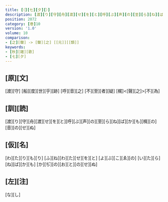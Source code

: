 ```yaml
---
title: [（][七][夕][）]
description: [渡][り][守][舟][渡][せ][を][と][呼][ぶ][声][の][至][ら][ね][ば][か][も][楫][の][音][の][せ][ぬ]
position: 2072
category: [巻]10
version: '1.0'
volume: 10
comparison:
- [之][聲] -> [聲][之] [[元]][[類]]
keywords:
- [秋][雑][歌]
- [七][夕]
---
```


## [原][文]

[渡][守] [船][度][世][乎][跡] [呼][音][之] [不][至][者][疑] [梶]<[聲][之]>[不][為]

## [訓][読]

[渡][り][守][舟][渡][せ][を][と][呼][ぶ][声][の][至][ら][ね][ば][か][も][楫][の][音][の][せ][ぬ]

## [仮][名]

[わ][た][り][も][り] [ふ][ね][わ][た][せ][を][と] [よ][ぶ][こ][ゑ][の] [い][た][ら][ね][ば][か][も] [か][ぢ][の][お][と][の][せ][ぬ]

## [左][注]

[な][し]
